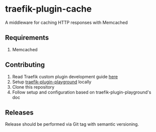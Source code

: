 # traefik-plugin-cache

A middleware for caching HTTP responses with Memcached

## Requirements
1. Memcached

## Contributing

1. Read Traefik custom plugin development guide [here](https://plugins.traefik.io/create)
2. Setup [traefik-plugin-playground](https://bitbucket.org/efishery/traefik-plugin-playground) locally
2. Clone this repository
3. Follow setup and configuration based on traefik-plugin-playground's doc

## Releases

Release should be performed via Git tag with semantic versioning.
